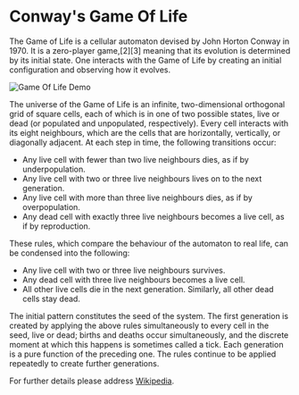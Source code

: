 # Conway's Game Of Life

The Game of Life is a cellular automaton devised by John Horton Conway in 1970.
It is a zero-player game,[2][3] meaning that its evolution is determined by its initial state. 
One interacts with the Game of Life by creating an initial configuration and observing how it evolves. 

![Game Of Life Demo](https://github.com/samaid/GameOfLife/blob/main/images/game-of-life-lowres.gif)

The universe of the Game of Life is an infinite, two-dimensional orthogonal grid of square cells, each of which is in one of two possible states, 
live or dead (or populated and unpopulated, respectively). Every cell interacts with its eight neighbours, which are the cells that are horizontally, 
vertically, or diagonally adjacent. At each step in time, the following transitions occur:

* Any live cell with fewer than two live neighbours dies, as if by underpopulation.
* Any live cell with two or three live neighbours lives on to the next generation.
* Any live cell with more than three live neighbours dies, as if by overpopulation.
* Any dead cell with exactly three live neighbours becomes a live cell, as if by reproduction.

These rules, which compare the behaviour of the automaton to real life, can be condensed into the following:

* Any live cell with two or three live neighbours survives.
* Any dead cell with three live neighbours becomes a live cell.
* All other live cells die in the next generation. Similarly, all other dead cells stay dead.

The initial pattern constitutes the seed of the system. 
The first generation is created by applying the above rules simultaneously to every cell in the seed, 
live or dead; births and deaths occur simultaneously, and the discrete moment at which this happens is sometimes called a tick.
Each generation is a pure function of the preceding one. The rules continue to be applied repeatedly to create further generations.

For further details please address [Wikipedia](https://en.wikipedia.org/wiki/Conway%27s_Game_of_Life).
